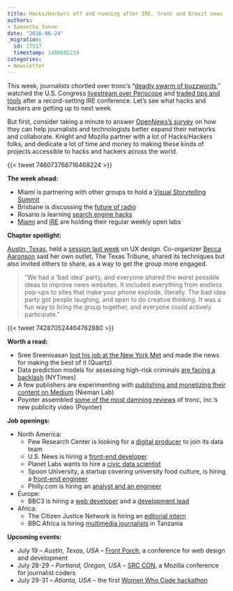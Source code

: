 ```yaml
---
title: Hacks/Hackers off and running after IRE, tronc and Brexit news
authors:
- Samantha Sunne
date: "2016-06-24"
_migration:
  id: 17517
  timestamp: 1486602219
categories:
- Newsletter
---
```


This week, journalists chortled over tronc&#8217;s &#8220;[deadly swarm of buzzwords][1],&#8221; watched the U.S. Congress [livestream over Periscope][2] and [traded tips and tools][3] after a record-setting IRE conference. Let&#8217;s see what hacks and hackers are getting up to next week.

But first, consider taking a minute to answer [OpenNews&#8217;s survey][4] on how they can help journalists and technologists better expand their networks and collaborate. Knight and Mozilla partner with a lot of Hacks/Hackers folks, and dedicate a lot of time and money to making these kinds of projects accessible to hacks and hackers across the world.

{{< tweet 746073768716468224 >}}

**The week ahead:**

  * Miami is partnering with other groups to hold a [Visual Storytelling Summit][5]
  * Brisbane is discussing the [future of radio][6]
  * Rosario is learning [search engine hacks][7]
  * [Miami][8] and [IRE][9] are holding their regular weekly open labs

**Chapter spotlight:**

[Austin, Texas][10], held a [session last week][11] on UX design. Co-organizer [Becca Aaronson][12] said her own outlet, The Texas Tribune, shared its techniques but also invited others to share, as a way to get the group more engaged.

> &#8220;We had a &#8216;bad idea&#8217; party, and everyone shared the worst possible ideas to improve news websites. It included everything from endless pop-ups to sites that make your phone explode, literally. The bad idea party got people laughing, and open to do creative thinking. It was a fun way to bring the group together, and everyone could actively participate.&#8221;

{{< tweet 742870524464762880 >}}

**Worth a read:**

  * Sree Sreenivasan [lost his job at the New York Met][13] and made the news for making the best of it (Quartz)
  * Data prediction models for assessing high-risk criminals [are facing a backlash][14] (NYTimes)
  * A few publishers are experimenting with [publishing and monetizing their content on Medium][15] (Nieman Lab)
  * Poynter assembled [some of the most damning reviews][16] of tronc, Inc.&#8217;s new publicity video (Poynter)

**Job openings:**

  * North America:
      * Pew Research Center is looking for a [digital producer][17] to join its data team
      * U.S. News is hiring a [front-end developer][18]
      * Planet Labs wants to hire a [civic data scientist][19]
      * Spoon University, a startup covering university food culture, is hiring a [front-end engineer][20]
      * Philly.com is hiring an [analyst and an engineer][21]
  * Europe:
      * BBC3 is hiring a [web developer][22] and a [development lead][23]
  * Africa:
      * The Citizen Justice Network is hiring an [editorial intern][24]
      * BBC Africa is hiring [multimedia journalists][25] in Tanzania

**Upcoming events:**

  * July 19 &#8211; _Austin, Texas, USA_ &#8211; [Front Porch][26], a conference for web design and development
  * July 28-29 &#8211; _Portland, Oregon, USA_ &#8211; [SRC CON][27], a Mozilla conference for journalist coders
  * July 29-31 &#8211; _Atlanta, USA_ &#8211; the first [Women Who Code hackathon][28]

 [1]: http://www.slate.com/blogs/moneybox/2016/06/20/tronc_s_introduction_video_is_a_horrifying_swarm_of_buzzwords.html
 [2]: http://www.theverge.com/2016/6/22/12008592/c-span-congress-periscope-facebook-live
 [3]: https://twitter.com/hashtag/IRE16?src=hash
 [4]: http://www.surveygizmo.com/s3/2837072/Knight-Mozilla-OpenNews
 [5]: http://www.meetup.com/Hacks-Hackers-Miami/events/231299304/
 [6]: http://www.meetup.com/Hacks-Hackers-Brisbane/events/231355694/
 [7]: http://www.meetup.com/Hacks-Hackers-Rosario/events/231512923/
 [8]: http://www.meetup.com/Hacks-Hackers-Miami/
 [9]: http://www.meetup.com/hackshackersIRE/
 [10]: http://www.meetup.com/Hacks-Hackers-Austin/
 [11]: http://www.meetup.com/Hacks-Hackers-Austin/events/231570311/
 [12]: https://twitter.com/becca_aa
 [13]: http://qz.com/711943/sree-sreenivasan-how-to-spin-getting-fired-from-your-high-profile-job-into-a-delightful-digital-campaign/
 [14]: http://www.nytimes.com/2016/06/23/us/backlash-in-wisconsin-against-using-data-to-foretell-defendants-futures.html
 [15]: http://www.niemanlab.org/2016/06/mediums-team-did-everything-how-5-publishers-transitioned-their-sites-to-medium/
 [16]: http://www.poynter.org/2016/the-early-reviews-of-troncs-branding-videos-are-in-and-theyre-not-good/417785/
 [17]: https://jobs-prc.icims.com/jobs/4616/digital-producer-writer/job?mobile=false&width=960&height=500&bga=true&needsRedirect=false&jan1offset=-300&jun1offset=-240
 [18]: https://www.linkedin.com/jobs2/cap/view/140791482?pathWildcard=140791482&trk=job_capjs
 [19]: https://www.planet.com/company/careers/jobs/?gh_jid=232346
 [20]: http://spoonuniversity.com/jobs/front-end-engineer/
 [21]: https://beta.philly.com/2016/06/20/were-building-an-analytics-team-to-help-protect-journalism/
 [22]: http://careerssearch.bbc.co.uk/jobs/job/Web-Developer-BBC3/16829
 [23]: http://careerssearch.bbc.co.uk/jobs/job/Development-Lead-BBC-Three/16219
 [24]: http://www.journalism.co.za/blog/cjn-hiring-editorial-intern/
 [25]: http://ijnet.org/en/opportunities/bbc-africa-seeks-multimedia-journalists-tanzania
 [26]: http://frontporch.io/austin/
 [27]: http://srccon.org/
 [28]: http://www.wwcodehackathon.com/